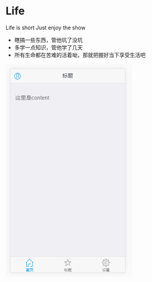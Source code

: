 # Life
Life is short Just enjoy the show


* 瞎搞一些东西，管他坑了没坑
* 多学一点知识，管他学了几天
* 所有生命都在苦难的活着呦，那就把握好当下享受生活吧

![good](https://raw.githubusercontent.com/hongmaju/light7Local/master/img/productShow/20170518152848.png)
